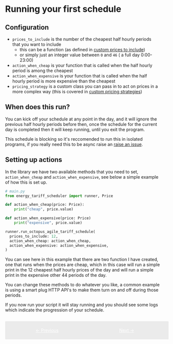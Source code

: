 # Running your first schedule

## Configuration

- `prices_to_include` is the number of the cheapest half hourly periods that you want to include
    * this can be a function (as defined in [custom prices to include](./custom-prices-to-include.md))
    * or simply just an integer value between `0` and `46` ( a full day 0:00-23:00)
- `action_when_cheap` is your function that is called when the half hourly period is among the cheapest
- `action_when_expensive` is your function that is called when the half hourly period is more expensive than the cheapest
- `pricing_strategy` is a custom class you can pass in to act on prices in a more complex way (this is covered in [custom pricing strategies](./custom-pricing-strategies.md))

## When does this run?

You can kick off your schedule at any point in the day, and it will ignore the previous half hourly periods before then, once the schedule for the current day is completed then it will keep running, until you exit the program.

This schedule is blocking so it's reccomended to run this in isolated programs, if you really need this to be async raise an <a href="https://github.com/craigwh10/energy-tariff-scheduler/issues/new" target="_blank">raise an issue</a>.

## Setting up actions

In the library we have two available methods that you need to set, `action_when_cheap` and `action_when_expensive`, see below a simple example of how this is set up.

```python
# main.py
from energy_tariff_scheduler import runner, Price

def action_when_cheap(price: Price):
    print("cheap", price.value)

def action_when_expensive(price: Price)
    print("expensive", price.value)

runner.run_octopus_agile_tariff_schedule(
  prices_to_include: 12,
  action_when_cheap: action_when_cheap,
  action_when_expensive: action_when_expensive,
)
```

You can see here in this example that there are two function I have created, one that runs when the prices are cheap, which in this case will run a simple print in the 12 cheapest half hourly prices of the day and will run a simple print in the expensive other 44 periods of the day.

You can change these methods to do whatever you like, a common example is using a smart plug HTTP API's to make them turn on and off during those periods.

If you now run your script it will stay running and you should see some logs which indicate the progression of your schedule.

<div style="display: flex; width: 100%; background: #ebebeb; padding: 1em; gap: 1em; border-radius: 0.2em; margin-top: 2em;">
    <a href="../installation" style="flex: 6; text-align: center; color: white; background: var(--md-typeset-a-color); padding: 0.5em 0em;">&larr; Previous</a>
    <a href="../custom-prices-to-include" style="flex: 6; text-align: center; color: white; background: var(--md-typeset-a-color); padding: 0.5em 0em;">Next &rarr;</a>
</div>

<!-- ```sh
$ python main.py
INFO:root:

Todays schedule (this includes already passed jobs):

00:00, action: action_when_expensive, price: 0.0p/kWh
00:30, action: action_when_expensive, price: 4.2p/kWh
01:00, action: action_when_expensive, price: 0.0p/kWh
01:30, action: action_when_cheap, price: -0.84p/kWh
02:00, action: action_when_expensive, price: 0.21p/kWh
02:30, action: action_when_cheap, price: -0.315p/kWh
03:00, action: action_when_cheap, price: -0.0105p/kWh
03:30, action: action_when_cheap, price: -1.365p/kWh
04:00, action: action_when_cheap, price: 0.0p/kWh
04:30, action: action_when_cheap, price: -0.84p/kWh
05:00, action: action_when_cheap, price: -0.903p/kWh
05:30, action: action_when_cheap, price: -1.134p/kWh
06:00, action: action_when_expensive, price: 0.336p/kWh
06:30, action: action_when_expensive, price: 2.1p/kWh
07:00, action: action_when_expensive, price: 4.2p/kWh
07:30, action: action_when_expensive, price: 3.78p/kWh
08:00, action: action_when_cheap, price: -1.05p/kWh
08:30, action: action_when_expensive, price: 4.578p/kWh
09:00, action: action_when_cheap, price: -1.26p/kWh
09:30, action: action_when_expensive, price: 7.707p/kWh
10:00, action: action_when_expensive, price: 3.99p/kWh
10:30, action: action_when_expensive, price: 6.9825p/kWh
11:00, action: action_when_expensive, price: 6.6255p/kWh
11:30, action: action_when_expensive, price: 15.162p/kWh
12:00, action: action_when_expensive, price: 18.9p/kWh
12:30, action: action_when_expensive, price: 19.866p/kWh
13:00, action: action_when_expensive, price: 19.95p/kWh
13:30, action: action_when_expensive, price: 19.152p/kWh
14:00, action: action_when_expensive, price: 19.74p/kWh
14:30, action: action_when_expensive, price: 22.47p/kWh
15:00, action: action_when_expensive, price: 20.16p/kWh
15:30, action: action_when_expensive, price: 20.58p/kWh
16:00, action: action_when_expensive, price: 34.923p/kWh
16:30, action: action_when_expensive, price: 36.54p/kWh
17:00, action: action_when_expensive, price: 38.6925p/kWh
17:30, action: action_when_expensive, price: 38.136p/kWh
18:00, action: action_when_expensive, price: 38.1255p/kWh
18:30, action: action_when_expensive, price: 37.2855p/kWh
19:00, action: action_when_expensive, price: 24.633p/kWh
19:30, action: action_when_expensive, price: 21.735p/kWh
20:00, action: action_when_expensive, price: 23.52p/kWh
20:30, action: action_when_expensive, price: 19.74p/kWh
21:00, action: action_when_expensive, price: 20.58p/kWh
21:30, action: action_when_expensive, price: 20.37p/kWh
22:00, action: action_when_expensive, price: 20.16p/kWh
22:30, action: action_when_expensive, price: 13.65p/kWh
...
INFO Schedule generated, waiting for jobs to run... 
``` -->